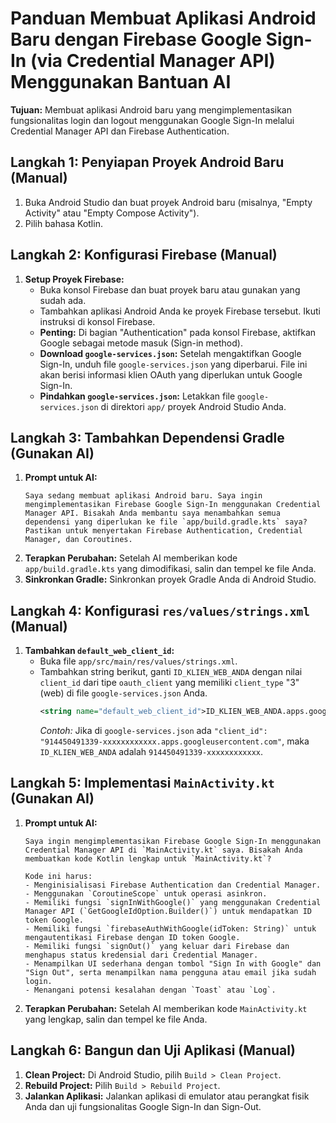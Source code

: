 # Panduan Membuat Aplikasi Android Baru dengan Firebase Google Sign-In (via Credential Manager API) Menggunakan Bantuan AI

**Tujuan:** Membuat aplikasi Android baru yang mengimplementasikan fungsionalitas login dan logout menggunakan Google Sign-In melalui Credential Manager API dan Firebase Authentication.

## Langkah 1: Penyiapan Proyek Android Baru (Manual)

1.  Buka Android Studio dan buat proyek Android baru (misalnya, "Empty Activity" atau "Empty Compose Activity").
2.  Pilih bahasa Kotlin.

## Langkah 2: Konfigurasi Firebase (Manual)

1.  **Setup Proyek Firebase:**
    *   Buka konsol Firebase dan buat proyek baru atau gunakan yang sudah ada.
    *   Tambahkan aplikasi Android Anda ke proyek Firebase tersebut. Ikuti instruksi di konsol Firebase.
    *   **Penting:** Di bagian "Authentication" pada konsol Firebase, aktifkan Google sebagai metode masuk (Sign-in method).
    *   **Download `google-services.json`:** Setelah mengaktifkan Google Sign-In, unduh file `google-services.json` yang diperbarui. File ini akan berisi informasi klien OAuth yang diperlukan untuk Google Sign-In.
    *   **Pindahkan `google-services.json`:** Letakkan file `google-services.json` di direktori `app/` proyek Android Studio Anda.

## Langkah 3: Tambahkan Dependensi Gradle (Gunakan AI)

1.  **Prompt untuk AI:**
    ```
    Saya sedang membuat aplikasi Android baru. Saya ingin mengimplementasikan Firebase Google Sign-In menggunakan Credential Manager API. Bisakah Anda membantu saya menambahkan semua dependensi yang diperlukan ke file `app/build.gradle.kts` saya? Pastikan untuk menyertakan Firebase Authentication, Credential Manager, dan Coroutines.
    ```
2.  **Terapkan Perubahan:** Setelah AI memberikan kode `app/build.gradle.kts` yang dimodifikasi, salin dan tempel ke file Anda.
3.  **Sinkronkan Gradle:** Sinkronkan proyek Gradle Anda di Android Studio.

## Langkah 4: Konfigurasi `res/values/strings.xml` (Manual)

1.  **Tambahkan `default_web_client_id`:**
    *   Buka file `app/src/main/res/values/strings.xml`.
    *   Tambahkan string berikut, ganti `ID_KLIEN_WEB_ANDA` dengan nilai `client_id` dari tipe `oauth_client` yang memiliki `client_type` "3" (web) di file `google-services.json` Anda.
        ```xml
        <string name="default_web_client_id">ID_KLIEN_WEB_ANDA.apps.googleusercontent.com</string>
        ```
        *Contoh:* Jika di `google-services.json` ada `"client_id": "914450491339-xxxxxxxxxxxx.apps.googleusercontent.com"`, maka `ID_KLIEN_WEB_ANDA` adalah `914450491339-xxxxxxxxxxxx`.

## Langkah 5: Implementasi `MainActivity.kt` (Gunakan AI)

1.  **Prompt untuk AI:**
    ```
    Saya ingin mengimplementasikan Firebase Google Sign-In menggunakan Credential Manager API di `MainActivity.kt` saya. Bisakah Anda membuatkan kode Kotlin lengkap untuk `MainActivity.kt`?

    Kode ini harus:
    - Menginisialisasi Firebase Authentication dan Credential Manager.
    - Menggunakan `CoroutineScope` untuk operasi asinkron.
    - Memiliki fungsi `signInWithGoogle()` yang menggunakan Credential Manager API (`GetGoogleIdOption.Builder()`) untuk mendapatkan ID token Google.
    - Memiliki fungsi `firebaseAuthWithGoogle(idToken: String)` untuk mengautentikasi Firebase dengan ID token Google.
    - Memiliki fungsi `signOut()` yang keluar dari Firebase dan menghapus status kredensial dari Credential Manager.
    - Menampilkan UI sederhana dengan tombol "Sign In with Google" dan "Sign Out", serta menampilkan nama pengguna atau email jika sudah login.
    - Menangani potensi kesalahan dengan `Toast` atau `Log`.
    ```
2.  **Terapkan Perubahan:** Setelah AI memberikan kode `MainActivity.kt` yang lengkap, salin dan tempel ke file Anda.

## Langkah 6: Bangun dan Uji Aplikasi (Manual)

1.  **Clean Project:** Di Android Studio, pilih `Build > Clean Project`.
2.  **Rebuild Project:** Pilih `Build > Rebuild Project`.
3.  **Jalankan Aplikasi:** Jalankan aplikasi di emulator atau perangkat fisik Anda dan uji fungsionalitas Google Sign-In dan Sign-Out.
